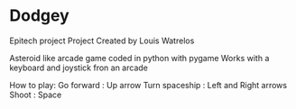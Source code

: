 # Dodgey
Epitech project
Project Created by Louis Watrelos

Asteroid like arcade game coded in python with pygame
Works with a keyboard and joystick fron an arcade

How to play:
Go forward : Up arrow
Turn spaceship : Left and Right arrows
Shoot : Space
